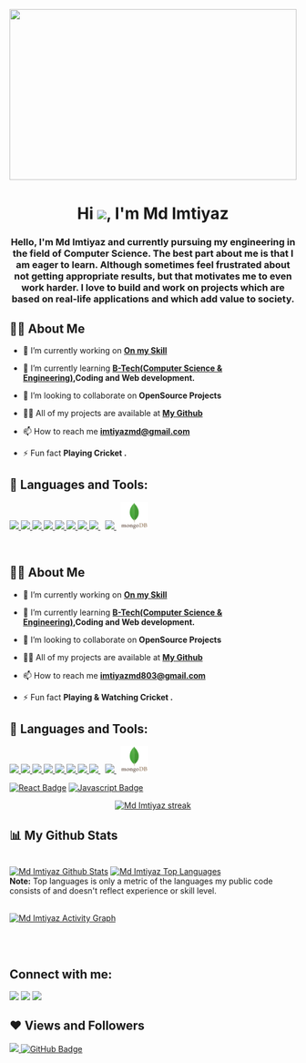  <a href="#"><img width="100%" height="300px" src="https://miro.medium.com/max/1400/1*b29pJKZqp6Jxb3rd9QlJiw.png" height="100%"/></a>

<h1 align="center">Hi <img src="https://raw.githubusercontent.com/MartinHeinz/MartinHeinz/master/wave.gif" width="30px">, I'm Md Imtiyaz</h1>

<h3 align="center">
 Hello, I'm Md Imtiyaz and currently pursuing my engineering in the field of Computer Science. The best part about me is that I am eager to learn. Although sometimes feel frustrated about not getting appropriate results, but that motivates me to even work harder. I love to build and work on projects which are based on real-life applications and which add value to society.
</h3>                



## 🙋‍♂️ About Me

- 🔭 I’m currently working on **[On my Skill](https://github.com/Imtiyaz-78)**

- 🌱 I’m currently learning **[B-Tech(Computer Science & Engineering)](https://mdu.ac.in/),Coding and Web development.**

- 👯 I’m looking to collaborate on **OpenSource Projects**

- 👨‍💻 All of my projects are available at **[My Github ](https://github.com/Imtiyaz-78)**

- 📫 How to reach me **imtiyazmd@gmail.com**

- ⚡ Fun fact **Playing Cricket .**


## 🚀 Languages and Tools:

<p align="left"> 
     <a href="https://en.wikipedia.org/wiki/C_(programming_language)" target="_blank"> <img src="https://img.icons8.com/color/48/000000/c-programming.png"/> </a>
    <a href="https://isocpp.org/" target="_blank"> <img src="https://img.icons8.com/color/48/000000/c-plus-plus-logo.png"/> </a>
    <a href="https://www.java.com" target="_blank"> <img src="https://img.icons8.com/color/48/000000/java-coffee-cup-logo.png"/> </a>
    <a href="https://reactjs.org/" target="_blank"> <img src="https://img.icons8.com/color/48/000000/react-native.png"/> </a> 
    <a href="https://developer.mozilla.org/en-US/docs/Web/JavaScript" target="_blank"> <img src="https://img.icons8.com/color/48/000000/javascript.png"/> </a> 
    <a href="https://www.w3schools.com/css/" target="_blank"> <img src="https://img.icons8.com/color/48/000000/css3.png"/> </a> 
    <a href="https://getbootstrap.com" target="_blank"> <img src="https://img.icons8.com/color/48/000000/bootstrap.png"/> </a>  
    <a style="padding-right:8px;" href="https://nodejs.org" target="_blank"> <img src="https://img.icons8.com/color/48/000000/nodejs.png"/> </a> 
    <a style="padding-right:8px;" href="https://www.mysql.com/" target="_blank"> <img src="https://img.icons8.com/fluent/50/000000/mysql-logo.png"/> </a>
    <a href="https://www.mongodb.com/" target="_blank"> <img src="https://raw.githubusercontent.com/devicons/devicon/master/icons/mongodb/mongodb-original-wordmark.svg" alt="mongodb" width="48" height="48"/> </a>   
</p>

<br/>




## 🙋‍♂️ About Me

- 🔭 I’m currently working on **[On my Skill](https://github.com/mukeshdani)**

- 🌱 I’m currently learning **[B-Tech(Computer Science & Engineering)](https://www.msit.in/),Coding and Web development.**

- 👯 I’m looking to collaborate on **OpenSource Projects**

- 👨‍💻 All of my projects are available at **[My Github ](https://github.com/Imtiyaz-78)**

- 📫 How to reach me **imtiyazmd803@gmail.com**

- ⚡ Fun fact **Playing & Watching Cricket .**

## 🚀 Languages and Tools:

<p align="left"> 
     <a href="https://en.wikipedia.org/wiki/C_(programming_language)" target="_blank"> <img src="https://img.icons8.com/color/48/000000/c-programming.png"/> </a>
    <a href="https://isocpp.org/" target="_blank"> <img src="https://img.icons8.com/color/48/000000/c-plus-plus-logo.png"/> </a>
    <a href="https://www.java.com" target="_blank"> <img src="https://img.icons8.com/color/48/000000/java-coffee-cup-logo.png"/> </a>
    <a href="https://reactjs.org/" target="_blank"> <img src="https://img.icons8.com/color/48/000000/react-native.png"/> </a> 
    <a href="https://developer.mozilla.org/en-US/docs/Web/JavaScript" target="_blank"> <img src="https://img.icons8.com/color/48/000000/javascript.png"/> </a> 
    <a href="https://www.w3schools.com/css/" target="_blank"> <img src="https://img.icons8.com/color/48/000000/css3.png"/> </a> 
    <a href="https://getbootstrap.com" target="_blank"> <img src="https://img.icons8.com/color/48/000000/bootstrap.png"/> </a>  
    <a style="padding-right:8px;" href="https://nodejs.org" target="_blank"> <img src="https://img.icons8.com/color/48/000000/nodejs.png"/> </a> 
    <a style="padding-right:8px;" href="https://www.mysql.com/" target="_blank"> <img src="https://img.icons8.com/fluent/50/000000/mysql-logo.png"/> </a>
    <a href="https://www.mongodb.com/" target="_blank"> <img src="https://raw.githubusercontent.com/devicons/devicon/master/icons/mongodb/mongodb-original-wordmark.svg" alt="mongodb" width="48" height="48"/> </a>   
    
</p>

 [![React Badge](https://img.shields.io/badge/-React-61DBFB?style=for-the-badge&labelColor=black&logo=react&logoColor=61DBFB)](#)  [![Javascript Badge](https://img.shields.io/badge/-Javascript-F0DB4F?style=for-the-badge&labelColor=black&logo=javascript&logoColor=F0DB4F)](#) <!--[![Nodejs Badge](https://img.shields.io/badge/-Nodejs-3C873A?style=for-the-badge&labelColor=black&logo=node.js&logoColor=3C873A)](#) -->
<br/>

<p align="center">
    <a href="https://github.com/Imtiyaz-78/github-readme-streak-stats">
        <img title="🔥 Get streak stats for your profile at git.io/streak-stats" alt="Md Imtiyaz streak" src="https://github-readme-streak-stats.herokuapp.com/?user=Imtiyaz-78&theme=black-ice&hide_border=true&stroke=0000&background=060A0CD0"/>
    </a>
</p>

## 📊 My Github Stats

  <br/>
    <a href="https://github.com/Imtiyaz-78/github-readme-stats"><img alt="Md Imtiyaz Github Stats" src="https://github-readme-stats.vercel.app/api?username=Imtiyaz-78&show_icons=true&count_private=true&theme=react&hide_border=true&bg_color=0D1117" /></a>
  <a href="https://github.com/Imtiyaz-78/github-readme-stats"><img alt="Md Imtiyaz Top Languages" src="https://github-readme-stats.vercel.app/api/top-langs/?username=Imtiyaz-78&langs_count=8&count_private=true&layout=compact&theme=react&hide_border=true&bg_color=0D1117" /></a>
  <br/>
  <b>Note:</b> Top languages is only a metric of the languages my public code consists of and doesn't reflect experience or skill level.


<br/>
<br/>

<a href="https://github.com/Imtiyaz-78/github-readme-activity-graph"><img alt="Md Imtiyaz Activity Graph" src="https://activity-graph.herokuapp.com/graph?username=Imtiyaz-78&bg_color=0D1117&color=5BCDEC&line=5BCDEC&point=FFFFFF&hide_border=true" /></a>

<br/>
<br/>

## Connect with me:
<p align="left">

<a href = "https://www.linkedin.com/in/imtiyaz-78/"><img src="https://img.icons8.com/fluent/48/000000/linkedin.png"/></a>
<a href = "https://twitter.com/MDImtiy82918086"><img src="https://img.icons8.com/fluent/48/000000/twitter.png"/></a>
<a href = "https://www.instagram.com/md_imtiyaz_78/"><img src="https://img.icons8.com/fluent/48/000000/instagram-new.png"/></a>


</p>

## ❤ Views and Followers
<a href="https://github.com/Meghna-DAS/github-profile-views-counter">
    <img src="https://komarev.com/ghpvc/?username=Imtiyaz-78
">
</a>
<a href="https://github.com/Imtiyaz-78?tab=followers"><img src="https://img.shields.io/github/followers/Imtiyaz-78?label=Followers&style=social" alt="GitHub Badge"></a>





















